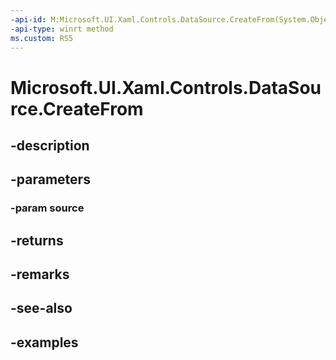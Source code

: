 ```yaml
---
-api-id: M:Microsoft.UI.Xaml.Controls.DataSource.CreateFrom(System.Object)
-api-type: winrt method
ms.custom: RS5
---
```


<!-- Method syntax.
public DataSource DataSource.CreateFrom(Object source)
-->

# Microsoft.UI.Xaml.Controls.DataSource.CreateFrom

## -description

## -parameters
### -param source

## -returns

## -remarks

## -see-also

## -examples

